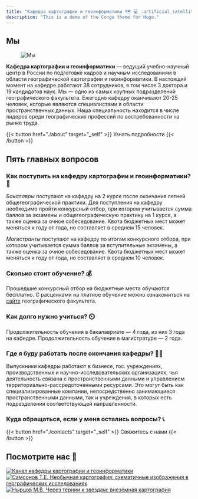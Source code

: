 ```yaml
---
title: "Кафедра картографии и геоинформатики 🗺️ 💻 :artificial_satellite:"
description: "This is a demo of the Congo theme for Hugo."
---
```


## Мы

<figure>
    <div style="position: relative;display: inline-block;">
        <img class="my-0 rounded-md"
        src="https://sun9-53.userapi.com/impg/z7m99AbLiKcip37g8AaJB7JVhvU_M8-IXXNUvQ/f5A_9KwChWs.jpg?size=1320x1003&quality=96&sign=7e5951f24c8349a05fc191d455164529&type=album"
        alt="Мы">
        <a href="../about/staff/nyrtsov/" title="Nyrtsov"
        style="position: absolute; left: 0%; top: 0%; width: 12.5%; height: 20%; opacity: 0.5"></a>
        <a href="../about/staff/alekseenko/" title="Alekseenko"
        style="position: absolute; left: 12.5%; top: 0%; width: 12.5%; height: 20%; opacity: 0.5"></a>
        <a href="../about/staff/kargashin/" title="Kargashin"
        style="position: absolute; left: 25%; top: 0%; width: 12.5%; height: 20%; opacity: 0.5"></a>
        <a href="../about/staff/prasolova/" title="Prasolova"
        style="position: absolute; left: 37.5%; top: 0%; width: 12.5%; height: 20%; opacity: 0.5"></a>
        <a href="../about/staff/prokhorova/" title="Prokhorova"
        style="position: absolute; left: 50%; top: 0%; width: 12.5%; height: 20%; opacity: 0.5"></a>
        <a href="../about/staff/tulskaia/" title="Tulskaia"
        style="position: absolute; left: 62.5%; top: 0%; width: 12.5%; height: 20%; opacity: 0.5"></a>
        <a href="../about/staff/ushakova/" title="Ushakova"
        style="position: absolute; left: 75%; top: 0%; width: 12.5%; height: 20%; opacity: 0.5"></a>
        <a href="../about/staff/chistov/" title="Chistov"
        style="position: absolute; left: 87.5%; top: 0%; width: 12.5%; height: 20%; opacity: 0.5"></a>
        <a href="../about/staff/kusilman/" title="Kusilman"
        style="position: absolute; left: 0%; top: 20%; width: 12.5%; height: 20%; opacity: 0.5"></a>
        <a href="../about/staff/kravtsova/" title="Kravtsova"
        style="position: absolute; left: 12.5%; top: 20%; width: 12.5%; height: 20%; opacity: 0.5"></a>
        <a href="../about/staff/baldina/" title="Baldina"
        style="position: absolute; left: 25%; top: 20%; width: 12.5%; height: 20%; opacity: 0.5"></a>
        <a href="../about/staff/lure/" title="Lure"
        style="position: absolute; left: 37.5%; top: 20%; width: 25%; height: 40%; opacity: 0.5"></a>
        <a href="../about/staff/zimin/" title="Zimin"
        style="position: absolute; left: 62.5%; top: 20%; width: 12.5%; height: 20%; opacity: 0.5"></a>
        <a href="../about/staff/koshel/" title="Koshel"
        style="position: absolute; left: 75%; top: 20%; width: 12.5%; height: 20%; opacity: 0.5"></a>
        <a href="../about/staff/samsonov/" title="Samsonov"
        style="position: absolute; left: 87.5%; top: 20%; width: 12.5%; height: 20%; opacity: 0.5"></a>
        <a href="../extra/retired/tutubalina/" title="Tutubalina"
        style="position: absolute; left: 0%; top: 40%; width: 12.5%; height: 20%; opacity: 0.5"></a>
        <a href="../about/staff/chalova/" title="Chalova"
        style="position: absolute; left: 12.5%; top: 40%; width: 12.5%; height: 20%; opacity: 0.5"></a>
        <a href="../about/staff/aliautdinov/" title="Aliautdinov"
        style="position: absolute; left: 25%; top: 40%; width: 12.5%; height: 20%; opacity: 0.5"></a>
        <a href="../about/staff/grishchenko/" title="Grishchenko"
        style="position: absolute; left: 62.5%; top: 40%; width: 12.5%; height: 20%; opacity: 0.5"></a>
        <a href="../about/staff/karpachevskii/" title="Karpachevskii"
        style="position: absolute; left: 75%; top: 40%; width: 12.5%; height: 20%; opacity: 0.5"></a>
        <a href="../about/staff/entin/" title="Entin"
        style="position: absolute; left: 87.5%; top: 40%; width: 12.5%; height: 20%; opacity: 0.5"></a>
        <a href="../about/staff/suchilin/" title="Suchilin"
        style="position: absolute; left: 0%; top: 60%; width: 12.5%; height: 20%; opacity: 0.5"></a>
        <a href="../about/staff/iliushina-mikhailiukova/" title="Iliushina"
        style="position: absolute; left: 12.5%; top: 60%; width: 12.5%; height: 20%; opacity: 0.5"></a>
        <a href="../about/staff/semin/" title="Semin"
        style="position: absolute; left: 25%; top: 60%; width: 12.5%; height: 20%; opacity: 0.5"></a>
        <a href="../extra/retired/terskaia/" title="Terskaia"
        style="position: absolute; left: 37.5%; top: 60%; width: 12.5%; height: 20%; opacity: 0.5"></a>
        <a href="../about/staff/mikheeva/" title="Mikheeva"
        style="position: absolute; left: 50%; top: 60%; width: 12.5%; height: 20%; opacity: 0.5"></a>
        <a href="../about/staff/kurantseva/" title="Kurantseva"
        style="position: absolute; left: 62.5%; top: 60%; width: 12.5%; height: 20%; opacity: 0.5"></a>
        <a href="../about/staff/titov/" title="Titov"
        style="position: absolute; left: 75%; top: 60%; width: 12.5%; height: 20%; opacity: 0.5"></a>
        <a href="../about/staff/shurygina/" title="Shurygina"
        style="position: absolute; left: 87.5%; top: 60%; width: 12.5%; height: 20%; opacity: 0.5"></a>
        <a href="../about/staff/necheliustov/" title="Necheliustov"
        style="position: absolute; left: 0%; top: 80%; width: 12.5%; height: 20%; opacity: 0.5"></a>
        <a href="../extra/retired/sozontova/" title="Sozontova"
        style="position: absolute; left: 12.5%; top: 80%; width: 12.5%; height: 20%; opacity: 0.5"></a>
        <a href="../extra/retired/shaforostov/" title=""
        style="position: absolute; left: 25%; top: 80%; width: 12.5%; height: 20%; opacity: 0.5"></a>
        <a href="../about/staff/shaldina/" title="Shaldina"
        style="position: absolute; left: 37.5%; top: 80%; width: 12.5%; height: 20%; opacity: 0.5"></a>
        <a href="../extra/retired/egortseva/" title="Egortseva"
        style="position: absolute; left: 50%; top: 80%; width: 12.5%; height: 20%; opacity: 0.5"></a>
        <a href="../about/staff/" title="Zorina"
        style="position: absolute; left: 62.5%; top: 80%; width: 12.5%; height: 20%; opacity: 0.5"></a>
        <a href="../about/staff/kargashina/" title="Kargashina"
        style="position: absolute; left: 75%; top: 80%; width: 12.5%; height: 20%; opacity: 0.5"></a>
        <a href="../about/staff/" title=""
        style="position: absolute; left: 87.5%; top: 80%; width: 12.5%; height: 20%; opacity: 0.5"></a>
    </div>
</figure>

__Кафедра картографии и геоинформатики__ — ведущий учебно-научный центр в России по подготовке кадров и научным исследованиям в области географической картографии и геоинформатики. В настоящий момент на кафедре работают 38 сотрудников, в том числе 3 доктора и 19 кандидатов наук. Мы — одно из самых крупных подразделений географического факультета. Ежегодно кафедру оканчивают 20-25 человек, которые являются специалистами в области пространственных данных. Наша специальность находится в числе лидеров среди географических профессий по востребованности на рынке труда.

{{< button href="./about" target="_self" >}}
    Узнать подробности
{{< /button >}}

## Пять главных вопросов

### Как поступить на кафедру картографии и геоинформатики? 🏃 

_Бакалавры_ поступают на кафедру на 2 курсе после окончания летней общегеографической практики. Для поступления на кафедру необходимо пройти конкурсный отбор, при котором учитывается сумма баллов за экзамены и общегеографическую практику на 1 курсе, а также оценка за очное собеседование. Квота бюджетных мест может меняться к году от года, но составляет в среднем 15 человек. 

_Магистранты_ поступают на кафедру по итогам конкурсного отбора, при котором учитывается сумма баллов за вступительные экзамены, а также оценка за очное собеседование. Квота бюджетных мест может меняться к году от года, но составляет в среднем 10 человек.

### Сколько стоит обучение? 💰

Прошедшие конкурсный отбор на бюджетные места обучаются бесплатно. С расценками на платное обучение можно ознакомиться на [сайте](http://www.geogr.msu.ru/education/vo/24_stoimost_obuchenia/) географического факультета.

### Как долго нужно учиться? ⏲️

Продолжительность обучения в бакалавриате — 4 года, из них 3 года на кафедре. Продолжительность обучения в магистратуре — 2 года.

### Где я буду работать после окончания кафедры? 👩‍🏭

Выпускники кафедры работают в бизнесе, гос. учреждениях, производственных и научно-исследовательских организациях, чья деятельность связана с пространственными данными и управлением территориально-рассредоточенными ресурсами. Это могут быть как специализированные компании, непосредственно занимающиеся пространственными данными, так и учреждения, в которых есть подразделения соответствующей направленности.

### Куда обращаться, если у меня остались вопросы? 📞

{{< button href="./contacts" target="_self" >}} Свяжитесь с нами {{< /button >}}

## Посмотрите нас 🎥

[![Канал кафедры картографии и геоинформатики](img/youtube.jpg)](https://www.youtube.com/@cartomsu/videos)
[![Самсонов Т.Е. Необычная картография: схематичные изображения в географических исследованиях](img/youtubetes.jpg)](https://www.youtube.com/watch?v=k6373hxI1f0)
[![Нырцов М.В. Через тернии к звёздам: внеземная картография](img/youtubemvn.jpg)](https://www.youtube.com/watch?v=7ExLOecCMJ4)






